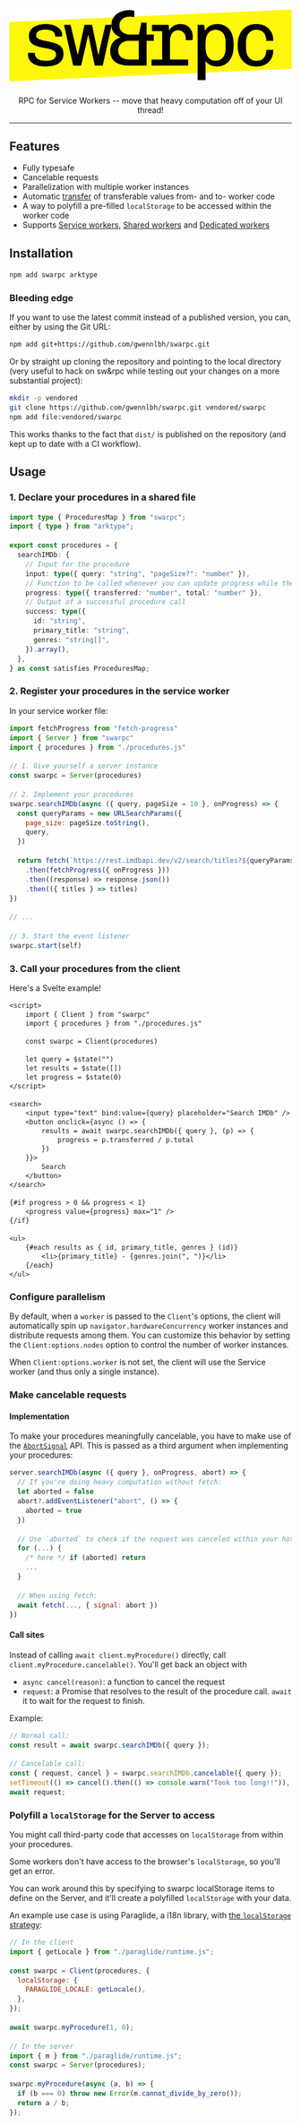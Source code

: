 <div align=center>
<h1>
  <img src="./logo.svg" alt="sw&rpc" />
</h1>

RPC for Service Workers -- move that heavy computation off of your UI thread!

</div>
 
* * *

## Features

- Fully typesafe
- Cancelable requests
- Parallelization with multiple worker instances
- Automatic [transfer](https://developer.mozilla.org/en-US/docs/Web/API/Web_Workers_API/Transferable_objects) of transferable values from- and to- worker code
- A way to polyfill a pre-filled `localStorage` to be accessed within the worker code
- Supports [Service workers](https://developer.mozilla.org/en-US/docs/Web/API/ServiceWorker), [Shared workers](https://developer.mozilla.org/en-US/docs/Web/API/SharedWorker) and [Dedicated workers](https://developer.mozilla.org/en-US/docs/Web/API/Worker)

## Installation

```bash
npm add swarpc arktype
```

### Bleeding edge

If you want to use the latest commit instead of a published version, you can, either by using the Git URL:

```bash
npm add git+https://github.com/gwennlbh/swarpc.git
```

Or by straight up cloning the repository and pointing to the local directory (very useful to hack on sw&rpc while testing out your changes on a more substantial project):

```bash
mkdir -p vendored
git clone https://github.com/gwennlbh/swarpc.git vendored/swarpc
npm add file:vendored/swarpc
```

This works thanks to the fact that `dist/` is published on the repository (and kept up to date with a CI workflow).

## Usage

### 1. Declare your procedures in a shared file

```typescript
import type { ProceduresMap } from "swarpc";
import { type } from "arktype";

export const procedures = {
  searchIMDb: {
    // Input for the procedure
    input: type({ query: "string", "pageSize?": "number" }),
    // Function to be called whenever you can update progress while the procedure is running -- long computations are a first-class concern here. Examples include using the fetch-progress NPM package.
    progress: type({ transferred: "number", total: "number" }),
    // Output of a successful procedure call
    success: type({
      id: "string",
      primary_title: "string",
      genres: "string[]",
    }).array(),
  },
} as const satisfies ProceduresMap;
```

### 2. Register your procedures in the service worker

In your service worker file:

```javascript
import fetchProgress from "fetch-progress"
import { Server } from "swarpc"
import { procedures } from "./procedures.js"

// 1. Give yourself a server instance
const swarpc = Server(procedures)

// 2. Implement your procedures
swarpc.searchIMDb(async ({ query, pageSize = 10 }, onProgress) => {
  const queryParams = new URLSearchParams({
    page_size: pageSize.toString(),
    query,
  })

  return fetch(`https://rest.imdbapi.dev/v2/search/titles?${queryParams}`)
    .then(fetchProgress({ onProgress }))
    .then((response) => response.json())
    .then(({ titles } => titles)
})

// ...

// 3. Start the event listener
swarpc.start(self)
```

### 3. Call your procedures from the client

Here's a Svelte example!

```svelte
<script>
    import { Client } from "swarpc"
    import { procedures } from "./procedures.js"

    const swarpc = Client(procedures)

    let query = $state("")
    let results = $state([])
    let progress = $state(0)
</script>

<search>
    <input type="text" bind:value={query} placeholder="Search IMDb" />
    <button onclick={async () => {
        results = await swarpc.searchIMDb({ query }, (p) => {
            progress = p.transferred / p.total
        })
    }}>
        Search
    </button>
</search>

{#if progress > 0 && progress < 1}
    <progress value={progress} max="1" />
{/if}

<ul>
    {#each results as { id, primary_title, genres } (id)}
        <li>{primary_title} - {genres.join(", ")}</li>
    {/each}
</ul>
```

### Configure parallelism

By default, when a `worker` is passed to the `Client`'s options, the client will automatically spin up `navigator.hardwareConcurrency` worker instances and distribute requests among them. You can customize this behavior by setting the `Client:options.nodes` option to control the number of worker instances.

When `Client:options.worker` is not set, the client will use the Service worker (and thus only a single instance).

### Make cancelable requests

#### Implementation

To make your procedures meaningfully cancelable, you have to make use of the [`AbortSignal`](https://developer.mozilla.org/en-US/docs/Web/API/AbortSignal) API. This is passed as a third argument when implementing your procedures:

```js
server.searchIMDb(async ({ query }, onProgress, abort) => {
  // If you're doing heavy computation without fetch:
  let aborted = false
  abort?.addEventListener("abort", () => {
    aborted = true
  })

  // Use `aborted` to check if the request was canceled within your hot loop
  for (...) {
    /* here */ if (aborted) return
    ...
  }

  // When using fetch:
  await fetch(..., { signal: abort })
})
```

#### Call sites

Instead of calling `await client.myProcedure()` directly, call `client.myProcedure.cancelable()`. You'll get back an object with

- `async cancel(reason)`: a function to cancel the request
- `request`: a Promise that resolves to the result of the procedure call. `await` it to wait for the request to finish.

Example:

```js
// Normal call:
const result = await swarpc.searchIMDb({ query });

// Cancelable call:
const { request, cancel } = swarpc.searchIMDb.cancelable({ query });
setTimeout(() => cancel().then(() => console.warn("Took too long!!")), 5_000);
await request;
```

### Polyfill a `localStorage` for the Server to access

You might call third-party code that accesses on `localStorage` from within your procedures.

Some workers don't have access to the browser's `localStorage`, so you'll get an error.

You can work around this by specifying to swarpc localStorage items to define on the Server, and it'll create a polyfilled `localStorage` with your data.

An example use case is using Paraglide, a i18n library, with [the `localStorage` strategy](https://inlang.com/m/gerre34r/library-inlang-paraglideJs/strategy#localstorage):

```js
// In the client
import { getLocale } from "./paraglide/runtime.js";

const swarpc = Client(procedures, {
  localStorage: {
    PARAGLIDE_LOCALE: getLocale(),
  },
});

await swarpc.myProcedure(1, 0);

// In the server
import { m } from "./paraglide/runtime.js";
const swarpc = Server(procedures);

swarpc.myProcedure(async (a, b) => {
  if (b === 0) throw new Error(m.cannot_divide_by_zero());
  return a / b;
});
```
